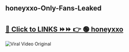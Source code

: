 
 ## honeyxxo-Only-Fans-Leaked

# <h2><a href="https://clipsfans.com/honeyxxo&ref=git">🔗 Click to LINKS ⏩⏩ 👉 🟢 honeyxxo </a></h2>

<a href="https://clipsfans.com/honeyxxo&ref=git" rel="nofollow" data-target="animated-image.originalLink"><img src="https://i.ibb.co.com/xMMVF88/686577567.gif" alt="Viral Video Original" style="max-width: 100%; display: inline-block;" data-target="animated-image.originalImage"></a>
